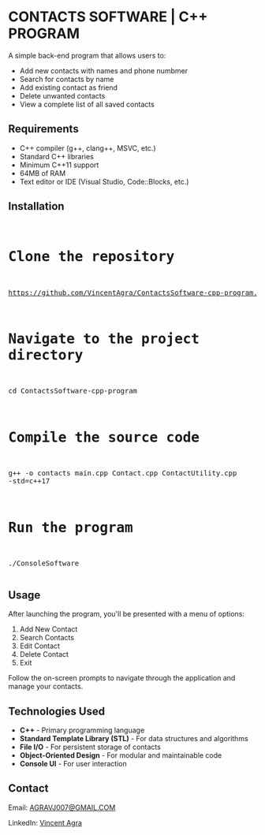 
<h1>CONTACTS SOFTWARE | C++ PROGRAM</h1>
<p>A simple back-end program that allows users to:</p>
<ul>
  <li>Add new contacts with names and phone numbmer</li>
  <li>Search for contacts by name</li>
  <li>Add existing contact as friend</li>
  <li>Delete unwanted contacts</li>
  <li>View a complete list of all saved contacts</li>
</ul>

<h2>Requirements</h2>
<ul>
  <li>C++ compiler (g++, clang++, MSVC, etc.)</li>
  <li>Standard C++ libraries</li>
  <li>Minimum C++11 support</li>
  <li>64MB of RAM</li>
  <li>Text editor or IDE (Visual Studio, Code::Blocks, etc.)</li>
</ul>

<h2>Installation</h2>
<pre>
  
# Clone the repository
https://github.com/VincentAgra/ContactsSoftware-cpp-program.git

# Navigate to the project directory
cd ContactsSoftware-cpp-program

# Compile the source code
g++ -o contacts main.cpp Contact.cpp ContactUtility.cpp -std=c++17

# Run the program
./ConsoleSoftware
</pre>

<h2>Usage</h2>
<p>After launching the program, you'll be presented with a menu of options:</p>
<ol>
  <li>Add New Contact</li>
  <li>Search Contacts</li>
  <li>Edit Contact</li>
  <li>Delete Contact</li>
  <li>Exit</li>
</ol>

<p>Follow the on-screen prompts to navigate through the application and manage your contacts.</p>

<h2>Technologies Used</h2>
<ul>
  <li><strong>C++</strong> - Primary programming language</li>
  <li><strong>Standard Template Library (STL)</strong> - For data structures and algorithms</li>
  <li><strong>File I/O</strong> - For persistent storage of contacts</li>
  <li><strong>Object-Oriented Design</strong> - For modular and maintainable code</li>
  <li><strong>Console UI</strong> - For user interaction</li>
</ul>

<h2>Contact</h2>
<p>Email: <a href="mailto:AGRAVJ007@GMAIL.COM">AGRAVJ007@GMAIL.COM</a></p>
<p>LinkedIn: <a href="https://www.linkedin.com/in/vincent-agra-329648264/?trk=opento_sprofile_goalscard">Vincent Agra</a></p>
